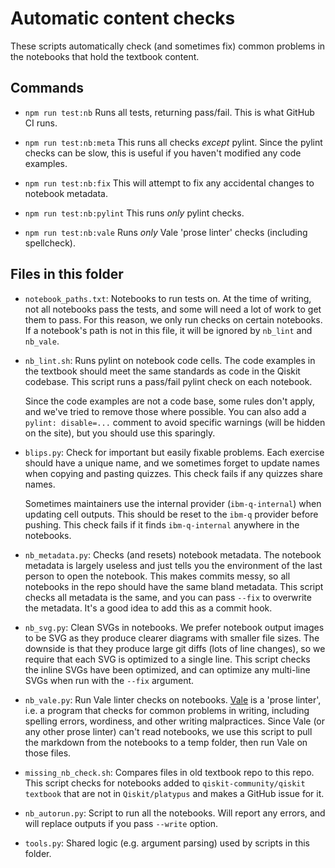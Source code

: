 # Automatic content checks

These scripts automatically check (and sometimes fix) common problems in
the notebooks that hold the textbook content.

## Commands

- `npm run test:nb`
  Runs all tests, returning pass/fail. This is what GitHub CI runs.

- `npm run test:nb:meta`
  This runs all checks _except_ pylint. Since the pylint checks can be
  slow, this is useful if you haven't modified any code examples.

- `npm run test:nb:fix`
  This will attempt to fix any accidental changes to notebook metadata.

- `npm run test:nb:pylint`
  This runs _only_ pylint checks.

- `npm run test:nb:vale`
  Runs _only_ Vale 'prose linter' checks (including spellcheck).

## Files in this folder

- `notebook_paths.txt`: Notebooks to run tests on.
  At the time of writing, not all notebooks pass the tests, and some will
  need a lot of work to get them to pass. For this reason, we only run
  checks on certain notebooks. If a notebook's path is not in this file,
  it will be ignored by `nb_lint` and `nb_vale`.

- `nb_lint.sh`: Runs pylint on notebook code cells.
  The code examples in the textbook should meet the same standards as
  code in the Qiskit codebase. This script runs a pass/fail pylint check
  on each notebook.

  Since the code examples are not a code base, some rules don't apply,
  and we've tried to remove those where possible. You can also add a `
  pylint: disable=...` comment to avoid specific warnings (will be hidden
  on the site), but you should use this sparingly.

- `blips.py`: Check for important but easily fixable problems.
  Each exercise should have a unique name, and we sometimes forget to update
  names when copying and pasting quizzes. This check fails if any quizzes
  share names.

  Sometimes maintainers use the internal provider (`ibm-q-internal`) when
  updating cell outputs. This should be reset to the `ibm-q` provider before
  pushing. This check fails if it finds `ibm-q-internal` anywhere in the
  notebooks.

- `nb_metadata.py`: Checks (and resets) notebook metadata.
  The notebook metadata is largely useless and just tells you the
  environment of the last person to open the notebook. This makes commits
  messy, so all notebooks in the repo should have the same bland metadata.
  This script checks all metadata is the same, and you can pass `--fix`
  to overwrite the metadata. It's a good idea to add this as a commit
  hook.

- `nb_svg.py`: Clean SVGs in notebooks.
  We prefer notebook output images to be SVG as they produce clearer
  diagrams with smaller file sizes. The downside is that they produce
  large git diffs (lots of line changes), so we require that each SVG is
  optimized to a single line. This script checks the inline SVGs have been
  optimized, and can optimize any multi-line SVGs when run with the `--fix`
  argument.

- `nb_vale.py`: Run Vale linter checks on notebooks.
  [Vale](https://vale.sh/) is a 'prose linter', i.e. a program that checks
  for common problems in writing, including spelling errors, wordiness, and
  other writing malpractices. Since Vale (or any other prose linter) can't read
  notebooks, we use this script to pull the markdown from the notebooks to a
  temp folder, then run Vale on those files.

- `missing_nb_check.sh`: Compares files in old textbook repo to this repo.
  This script checks for notebooks added to `qiskit-community/qiskit
  textbook` that are not in `Qiskit/platypus` and makes a GitHub issue
  for it.

- `nb_autorun.py`: Script to run all the notebooks. Will report any errors, and
  will replace outputs if you pass `--write` option.

- `tools.py`: Shared logic (e.g. argument parsing) used by scripts in this
  folder.
